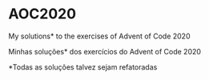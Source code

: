 # AOC2020
My solutions* to the exercises of Advent of Code 2020

Minhas soluções* dos exercícios do Advent of Code 2020


*Todas as soluções talvez sejam refatoradas
